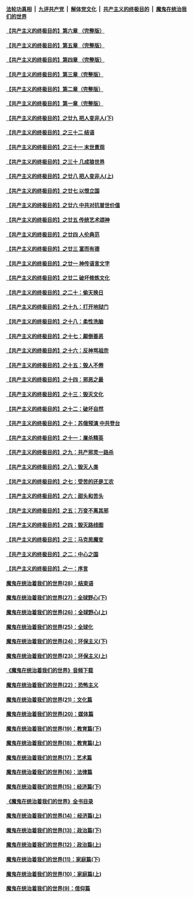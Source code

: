 ####  [法轮功真相](../../../../basic/blob/master/README.md?t=04101701) &nbsp;|&nbsp; [九评共产党](../../../../9ping.md/blob/master/README.md?t=04101701) &nbsp;|&nbsp; [解体党文化](../../../../jtdwh.md/blob/master/README.md?t=04101701)  &nbsp;|&nbsp; [共产主义的终极目的](../../../../gczydzjmd.md/blob/master/README.md?t=04101701) &nbsp;|&nbsp; [魔鬼在统治我们的世界](../../../../mgztzwmdsj.md/blob/master/README.md?t=04101701) 

#### [【共产主义的终极目的】第六章 （完整版）](../pages/nsc422/n11428913.md?t=04101701) 

#### [【共产主义的终极目的】第五章 （完整版）](../pages/nsc422/n11428912.md?t=04101701) 

#### [【共产主义的终极目的】第四章 （完整版）](../pages/nsc422/n11428907.md?t=04101701) 

#### [【共产主义的终极目的】第三章（完整版）](../pages/nsc422/n11428848.md?t=04101701) 

#### [【共产主义的终极目的】第二章（完整版）](../pages/nsc422/n11428831.md?t=04101701) 

#### [【共产主义的终极目的】第一章（完整版）](../pages/nsc422/n11417651.md?t=04101701) 

#### [【共产主义的终极目的】之廿九 把人变非人(下)](../pages/nsc422/n11344140.md?t=04101701) 

#### [【共产主义的终极目的】之三十二 结语](../pages/nsc422/n11360535.md?t=04101701) 

#### [【共产主义的终极目的】之三十一 末世景观](../pages/nsc422/n11351129.md?t=04101701) 

#### [【共产主义的终极目的】之三十 几成狼世界](../pages/nsc422/n11348280.md?t=04101701) 

#### [【共产主义的终极目的】之廿八 把人变非人(上)](../pages/nsc422/n11340492.md?t=04101701) 

#### [【共产主义的终极目的】之廿七 以恨立国](../pages/nsc422/n11336944.md?t=04101701) 

#### [【共产主义的终极目的】之廿六 中共对抗普世价值](../pages/nsc422/n11324785.md?t=04101701) 

#### [【共产主义的终极目的】之廿五 传统艺术颂神](../pages/nsc422/n11296396.md?t=04101701) 

#### [【共产主义的终极目的】之廿四 人伦典范](../pages/nsc422/n11296397.md?t=04101701) 

#### [【共产主义的终极目的】之廿三 富而有德](../pages/nsc422/n11283598.md?t=04101701) 

#### [【共产主义的终极目的】之廿一 神传语言文字](../pages/nsc422/n11263265.md?t=04101701) 

#### [【共产主义的终极目的】之廿二 破坏修炼文化](../pages/nsc422/n11245728.md?t=04101701) 

#### [【共产主义的终极目的】之二十：偷天换日](../pages/nsc422/n11238846.md?t=04101701) 

#### [【共产主义的终极目的】之十九：打开地狱门](../pages/nsc422/n11206376.md?t=04101701) 

#### [【共产主义的终极目的】之十八：柔性洗脑](../pages/nsc422/n11199994.md?t=04101701) 

#### [【共产主义的终极目的】之十七：颠倒善恶](../pages/nsc422/n11179782.md?t=04101701) 

#### [【共产主义的终极目的】之十六：反神骂祖宗](../pages/nsc422/n11166798.md?t=04101701) 

#### [【共产主义的终极目的】之十五：毁人不倦](../pages/nsc422/n11166792.md?t=04101701) 

#### [【共产主义的终极目的】之十四：邪恶之最](../pages/nsc422/n11150249.md?t=04101701) 

#### [【共产主义的终极目的】之十三：毁灭文化](../pages/nsc422/n11135227.md?t=04101701) 

#### [【共产主义的终极目的】之十二：破坏自然](../pages/nsc422/n11135214.md?t=04101701) 

#### [【共产主义的终极目的】之十：苏俄预演 中共登台](../pages/nsc422/n11118424.md?t=04101701) 

#### [【共产主义的终极目的】之十一：屠杀精英](../pages/nsc422/n11118442.md?t=04101701) 

#### [【共产主义的终极目的】之九：共产邪灵一路杀](../pages/nsc422/n11114139.md?t=04101701) 

#### [【共产主义的终极目的】之八：毁灭人类](../pages/nsc422/n11108503.md?t=04101701) 

#### [【共产主义的终极目的】之七：受苦的还是工农](../pages/nsc422/n11101809.md?t=04101701) 

#### [【共产主义的终极目的】之六：甜头和苦头](../pages/nsc422/n11096971.md?t=04101701) 

#### [【共产主义的终极目的】之五：万变不离其邪](../pages/nsc422/n11091285.md?t=04101701) 

#### [【共产主义的终极目的】之四：毁灭路线图](../pages/nsc422/n11086284.md?t=04101701) 

#### [【共产主义的终极目的】之三：马克思魔变](../pages/nsc422/n11061941.md?t=04101701) 

#### [【共产主义的终极目的】之二：中心之国](../pages/nsc422/n11047728.md?t=04101701) 

#### [【共产主义的终极目的】之一：序言](../pages/nsc422/n11086077.md?t=04101701) 

#### [魔鬼在统治着我们的世界(28)：结束语](../pages/nsc422/n10936246.md?t=04101701) 

#### [魔鬼在统治着我们的世界(27)：全球野心(下)](../pages/nsc422/n10928319.md?t=04101701) 

#### [魔鬼在统治着我们的世界(26)：全球野心(上)](../pages/nsc422/n10900318.md?t=04101701) 

#### [魔鬼在统治着我们的世界(25)：全球化](../pages/nsc422/n10788205.md?t=04101701) 

#### [魔鬼在统治着我们的世界(24)：环保主义(下)](../pages/nsc422/n10695307.md?t=04101701) 

#### [魔鬼在统治着我们的世界(23)：环保主义(上)](../pages/nsc422/n10688613.md?t=04101701) 

#### [《魔鬼在统治着我们的世界》音频下载](../pages/nsc422/n10635553.md?t=04101701) 

#### [魔鬼在统治着我们的世界(22)：恐怖主义](../pages/nsc422/n10614727.md?t=04101701) 

#### [魔鬼在统治着我们的世界(21)：文化篇](../pages/nsc422/n10597706.md?t=04101701) 

#### [魔鬼在统治着我们的世界(20)：媒体篇](../pages/nsc422/n10586579.md?t=04101701) 

#### [魔鬼在统治着我们的世界(19)：教育篇(下)](../pages/nsc422/n10564808.md?t=04101701) 

#### [魔鬼在统治着我们的世界(18)：教育篇(上)](../pages/nsc422/n10526970.md?t=04101701) 

#### [魔鬼在统治着我们的世界(17)：艺术篇](../pages/nsc422/n10499093.md?t=04101701) 

#### [魔鬼在统治着我们的世界(16)：法律篇](../pages/nsc422/n10485969.md?t=04101701) 

#### [魔鬼在统治着我们的世界(15)：经济篇(下)](../pages/nsc422/n10469975.md?t=04101701) 

#### [《魔鬼在统治着我们的世界》全书目录](../pages/nsc422/n10464261.md?t=04101701) 

#### [魔鬼在统治着我们的世界(14)：经济篇(上)](../pages/nsc422/n10457370.md?t=04101701) 

#### [魔鬼在统治着我们的世界(13)：政治篇(下)](../pages/nsc422/n10448270.md?t=04101701) 

#### [魔鬼在统治着我们的世界(12)：政治篇(上)](../pages/nsc422/n10444576.md?t=04101701) 

#### [魔鬼在统治着我们的世界(11)：家庭篇(下)](../pages/nsc422/n10440961.md?t=04101701) 

#### [魔鬼在统治着我们的世界(10)：家庭篇(上)](../pages/nsc422/n10435448.md?t=04101701) 

#### [魔鬼在统治着我们的世界(9)：信仰篇](../pages/nsc422/n10432159.md?t=04101701) 


